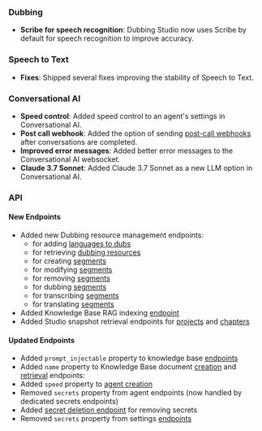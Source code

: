 ### Dubbing

- **Scribe for speech recognition**: Dubbing Studio now uses Scribe by default for speech recognition to improve accuracy.

### Speech to Text

- **Fixes**: Shipped several fixes improving the stability of Speech to Text.

### Conversational AI

- **Speed control**: Added speed control to an agent's settings in Conversational AI.
- **Post call webhook**: Added the option of sending [post-call webhooks](/docs/conversational-ai/customization/personalization/post-call-webhooks) after conversations are completed.
- **Improved error messages**: Added better error messages to the Conversational AI websocket.
- **Claude 3.7 Sonnet**: Added Claude 3.7 Sonnet as a new LLM option in Conversational AI.

### API

<Accordion title="View API changes">

#### New Endpoints

- Added new Dubbing resource management endpoints:
  - for adding [languages to dubs](/docs/api-reference/dubbing/resources/add-language)
  - for retrieving [dubbing resources](/docs/api-reference/dubbing/resources/get-resource)
  - for creating [segments](/docs/api-reference/dubbing/resources/create-segment)
  - for modifying [segments](/docs/api-reference/dubbing/resources/update-segment)
  - for removing [segments](/docs/api-reference/dubbing/resources/delete-segment)
  - for dubbing [segments](/docs/api-reference/dubbing/resources/dub-segment)
  - for transcribing [segments](/docs/api-reference/dubbing/resources/transcribe-segment)
  - for translating [segments](/docs/api-reference/dubbing/resources/translate-segment)
- Added Knowledge Base RAG indexing [endpoint](/docs/conversational-ai/api-reference/knowledge-base/compute-rag-index)
- Added Studio snapshot retrieval endpoints for [projects](/docs/api-reference/studio/get-project-snapshot) and [chapters](/docs/api-reference/studio/get-chapter-snapshot)

#### Updated Endpoints

- Added `prompt_injectable` property to knowledge base [endpoints](docs/api-reference/knowledge-base/get#response.body.prompt_injectable)
- Added `name` property to Knowledge Base document [creation](/docs/api-reference/knowledge-base/create-from-url#request.body.name) and [retrieval](/docs/api-reference/knowledge-base/get#response.body.name) endpoints:
- Added `speed` property to [agent creation](/docs/api-reference/agents/create#request.body.conversation_config.tts.speed)
- Removed `secrets` property from agent endpoints (now handled by dedicated secrets endpoints)
- Added [secret deletion endpoint](/docs/api-reference/workspace/secrets/delete) for removing secrets
- Removed `secrets` property from settings [endpoints](/docs/api-reference/workspace/get-settings)

</Accordion>
